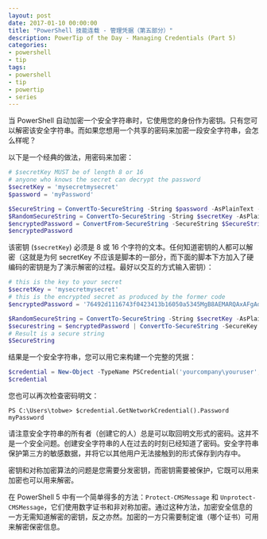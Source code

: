 ```yaml
---
layout: post
date: 2017-01-10 00:00:00
title: "PowerShell 技能连载 - 管理凭据（第五部分）"
description: PowerTip of the Day - Managing Credentials (Part 5)
categories:
- powershell
- tip
tags:
- powershell
- tip
- powertip
- series
---
```

当 PowerShell 自动加密一个安全字符串时，它使用您的身份作为密钥。只有您可以解密该安全字符串。而如果您想用一个共享的密码来加密一段安全字符串，会怎么样呢？

以下是一个经典的做法，用密码来加密：

```powershell
# $secretKey MUST be of length 8 or 16
# anyone who knows the secret can decrypt the password 
$secretKey = 'mysecretmysecret'
$password = 'myPassword'

$SecureString = ConvertTo-SecureString -String $password -AsPlainText -Force
$RandomSecureString = ConvertTo-SecureString -String $secretKey -AsPlainText -Force
$encryptedPassword = ConvertFrom-SecureString -SecureString $SecureString -SecureKey $RandomSecureString
$encryptedPassword
```

该密钥 (`$secretKey`) 必须是 8 或 16 个字符的文本。任何知道密钥的人都可以解密（这就是为何 secretKey 不应该是脚本的一部分，而下面的脚本下方加入了硬编码的密钥是为了演示解密的过程。最好以交互的方式输入密钥）：

```powershell
# this is the key to your secret
$secretKey = 'mysecretmysecret'
# this is the encrypted secret as produced by the former code
$encryptedPassword = '76492d1116743f0423413b16050a5345MgB8AEMARQAxAFgAdwBmAHcARQBvAGUAKwBOAGoAYgBzAE4AUgBnAHoARABSAHcAPQA9AHwANQA3ADYAMABjAGYAYQAwAGMANgBkADQAYQBiADYAOAAyAGYAZAA5AGYAMwA5AGYAYQBjADcANQA5ADIAYwAzADkAMAA2ADQANwA1ADcAMQA3ADMAMwBmAGMAMwBlADIAZQBjADcANgAzAGQAYQA1AGIAZABjADYAMgA2AGQANAA='

$RandomSecureString = ConvertTo-SecureString -String $secretKey -AsPlainText -Force
$securestring = $encryptedPassword | ConvertTo-SecureString -SecureKey $RandomSecureString
# Result is a secure string
$SecureString
```

结果是一个安全字符串，您可以用它来构建一个完整的凭据：

```powershell
$credential = New-Object -TypeName PSCredential('yourcompany\youruser', $SecureString)
$credential
```

您也可以再次检查密码明文：


    PS C:\Users\tobwe> $credential.GetNetworkCredential().Password
    myPassword

请注意安全字符串的所有者（创建它的人）总是可以取回明文形式的密码。这并不是一个安全问题。创建安全字符串的人在过去的时刻已经知道了密码。安全字符串保护第三方的敏感数据，并将它以其他用户无法接触到的形式保存到内存中。

密钥和对称加密算法的问题是您需要分发密钥，而密钥需要被保护，它既可以用来加密也可以用来解密。

在 PowerShell 5 中有一个简单得多的方法：`Protect-CMSMessage` 和 `Unprotect-CMSMessage`，它们使用数字证书和非对称加密。通过这种方法，加密安全信息的一方无需知道解密的密钥，反之亦然。加密的一方只需要制定谁（哪个证书）可用来解密保密信息。

<!--本文国际来源：[Managing Credentials (Part 5)](http://community.idera.com/powershell/powertips/b/tips/posts/managing-credentials-part-5)-->
